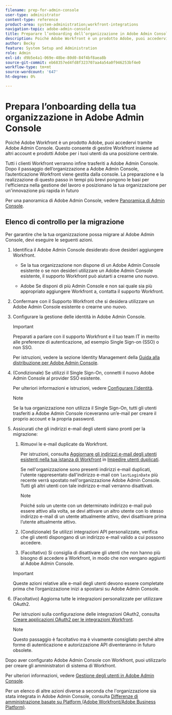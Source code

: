 ```yaml
---
filename: prep-for-admin-console
user-type: administrator
content-type: reference
product-area: system-administration;workfront-integrations
navigation-topic: adobe-admin-console
title: Preparare l’onboarding dell’organizzazione in Adobe Admin Console
description: Poiché Adobe Workfront è un prodotto Adobe, puoi accedervi tramite Adobe Admin Console. Questo consente di gestire Workfront insieme ad altri account e prodotti Adobe per i tuoi utenti da una posizione centrale.
author: Becky
feature: System Setup and Administration
role: Admin
exl-id: d9b5e4a1-069e-48be-80d0-84f4bf8aea8b
source-git-commit: eb68357ed4fd8f323707aa4a54a0f946253bf4e0
workflow-type: tm+mt
source-wordcount: '647'
ht-degree: 0%

---
```


# Prepara l’onboarding della tua organizzazione in Adobe Admin Console

<!-- Audited: 12/2023 -->

Poiché Adobe Workfront è un prodotto Adobe, puoi accedervi tramite Adobe Admin Console. Questo consente di gestire Workfront insieme ad altri account e prodotti Adobe per i tuoi utenti da una posizione centrale.

Tutti i clienti Workfront verranno infine trasferiti a Adobe Admin Console. Dopo il passaggio dell’organizzazione a Adobe Admin Console, l’autenticazione Workfront viene gestita dalla console. La preparazione e la realizzazione di questo passo in tempi più brevi pongono le basi per l&#39;efficienza nella gestione del lavoro e posizionano la tua organizzazione per un&#39;innovazione più rapida in futuro

Per una panoramica di Adobe Admin Console, vedere [Panoramica di Admin Console](https://helpx.adobe.com/it/enterprise/using/admin-console.html).

## Elenco di controllo per la migrazione

Per garantire che la tua organizzazione possa migrare al Adobe Admin Console, devi eseguire le seguenti azioni.

1. Identifica il Adobe Admin Console desiderato dove desideri aggiungere Workfront.

   * Se la tua organizzazione non dispone di un Adobe Admin Console esistente o se non desideri utilizzare un Adobe Admin Console esistente, il supporto Workfront può aiutarti a crearne uno nuovo.

   * Adobe Se disponi di più Admin Console e non sai quale sia più appropriato aggiungere Workfront a, contatta il supporto Workfront.

1. Confermare con il Supporto Workfront che si desidera utilizzare un Adobe Admin Console esistente o crearne uno nuovo.

1. Configurare la gestione delle identità in Adobe Admin Console.

   >[!IMPORTANT]
   >
   >Preparati a parlare con il supporto Workfront e il tuo team IT in merito alle preferenze di autenticazione, ad esempio Single Sign-on (SSO) o non SSO.

   Per istruzioni, vedere la sezione Identity Management della [Guida alla distribuzione per Adobe Admin Console](https://helpx.adobe.com/enterprise/using/deployment-planning.html).

1. (Condizionale) Se utilizzi il Single Sign-On, connetti il nuovo Adobe Admin Console al provider SSO esistente.

   Per ulteriori informazioni e istruzioni, vedere [Configurare l&#39;identità](https://helpx.adobe.com/enterprise/using/set-up-identity.html).

   >[!NOTE]
   >
   >Se la tua organizzazione non utilizza il Single Sign-On, tutti gli utenti trasferiti a Adobe Admin Console riceveranno un’e-mail per creare il proprio account e la propria password.

1. Assicurati che gli indirizzi e-mail degli utenti siano pronti per la migrazione:

   1. Rimuovi le e-mail duplicate da Workfront.

      Per istruzioni, consulta [Aggiornare gli indirizzi e-mail degli utenti esistenti nella tua istanza di Workfront](/help/quicksilver/administration-and-setup/manage-workfront/security/prevent-duplicate-users.md#update-email-addresses-of-existing-users-in-your-workfront-instance) in [Impedire utenti duplicati](/help/quicksilver/administration-and-setup/manage-workfront/security/prevent-duplicate-users.md).

      Se nell&#39;organizzazione sono presenti indirizzi e-mail duplicati, l&#39;utente rappresentato dall&#39;indirizzo e-mail con `lastLoginDate` più recente verrà spostato nell&#39;organizzazione Adobe Admin Console. Tutti gli altri utenti con tale indirizzo e-mail verranno disattivati.

      >[!NOTE]
      >
      >Poiché solo un utente con un determinato indirizzo e-mail può essere attivo alla volta, se devi attivare un altro utente con lo stesso indirizzo e-mail di un utente attualmente attivo, devi disattivare prima l’utente attualmente attivo.

   1. (Condizionale) Se utilizzi integrazioni API personalizzate, verifica che gli utenti dispongano di un indirizzo e-mail valido a cui possono accedere.

   1. (Facoltativo) Si consiglia di disattivare gli utenti che non hanno più bisogno di accedere a Workfront, in modo che non vengano aggiunti al Adobe Admin Console.

   >[!IMPORTANT]
   >
   >Queste azioni relative alle e-mail degli utenti devono essere completate prima che l’organizzazione inizi a spostarsi su Adobe Admin Console.

1. (Facoltativo) Aggiorna tutte le integrazioni personalizzate per utilizzare OAuth2.

   Per istruzioni sulla configurazione delle integrazioni OAuth2, consulta [Creare applicazioni OAuth2 per le integrazioni Workfront](../../administration-and-setup/configure-integrations/create-oauth-application.md).

   >[!NOTE]
   >
   >Questo passaggio è facoltativo ma è vivamente consigliato perché altre forme di autenticazione e autorizzazione API diventeranno in futuro obsolete.

Dopo aver configurato Adobe Admin Console con Workfront, puoi utilizzarlo per creare gli amministratori di sistema di Workfront.

Per ulteriori informazioni, vedere [Gestione degli utenti in Adobe Admin Console](../../administration-and-setup/add-users/create-and-manage-users/admin-console.md).

Per un elenco di altre azioni diverse a seconda che l&#39;organizzazione sia stata integrata in Adobe Admin Console, consulta [Differenze di amministrazione basate su Platform (Adobe Workfront/Adobe Business Platform)](../../administration-and-setup/get-started-wf-administration/actions-in-admin-console.md).
